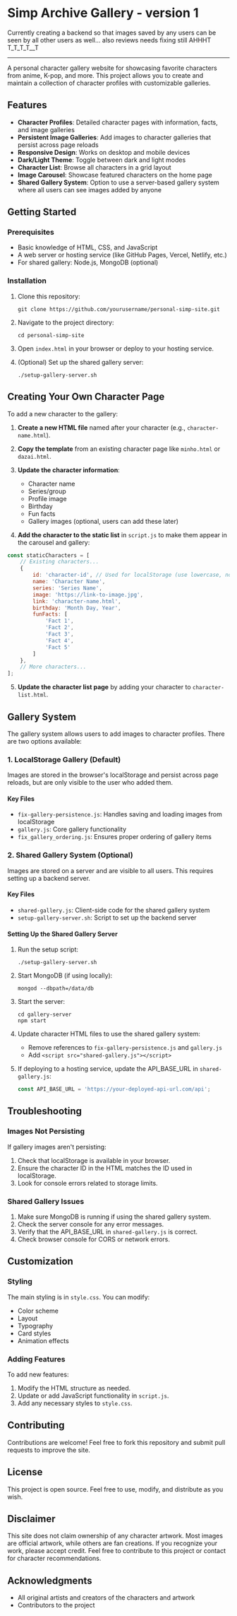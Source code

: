 # Simp Archive Gallery - version 1

Currently creating a backend so that images saved by any users can be seen by all other users as well... also reviews needs fixing still AHHHT T_T_T_T__T 

---

A personal character gallery website for showcasing favorite characters from anime, K-pop, and more. This project allows you to create and maintain a collection of character profiles with customizable galleries.

## Features

- **Character Profiles**: Detailed character pages with information, facts, and image galleries
- **Persistent Image Galleries**: Add images to character galleries that persist across page reloads
- **Responsive Design**: Works on desktop and mobile devices
- **Dark/Light Theme**: Toggle between dark and light modes
- **Character List**: Browse all characters in a grid layout
- **Image Carousel**: Showcase featured characters on the home page
- **Shared Gallery System**: Option to use a server-based gallery system where all users can see images added by anyone

## Getting Started

### Prerequisites

- Basic knowledge of HTML, CSS, and JavaScript
- A web server or hosting service (like GitHub Pages, Vercel, Netlify, etc.)
- For shared gallery: Node.js, MongoDB (optional)

### Installation

1. Clone this repository:
   ```
   git clone https://github.com/yourusername/personal-simp-site.git
   ```

2. Navigate to the project directory:
   ```
   cd personal-simp-site
   ```

3. Open `index.html` in your browser or deploy to your hosting service.

4. (Optional) Set up the shared gallery server:
   ```
   ./setup-gallery-server.sh
   ```

## Creating Your Own Character Page

To add a new character to the gallery:

1. **Create a new HTML file** named after your character (e.g., `character-name.html`).

2. **Copy the template** from an existing character page like `minho.html` or `dazai.html`.

3. **Update the character information**:
   - Character name
   - Series/group
   - Profile image
   - Birthday
   - Fun facts
   - Gallery images (optional, users can add these later)

4. **Add the character to the static list** in `script.js` to make them appear in the carousel and gallery:

```javascript
const staticCharacters = [
    // Existing characters...
    {
        id: 'character-id', // Used for localStorage (use lowercase, no spaces)
        name: 'Character Name',
        series: 'Series Name',
        image: 'https://link-to-image.jpg',
        link: 'character-name.html',
        birthday: 'Month Day, Year',
        funFacts: [
            'Fact 1',
            'Fact 2',
            'Fact 3',
            'Fact 4',
            'Fact 5'
        ]
    },
    // More characters...
];
```

5. **Update the character list page** by adding your character to `character-list.html`.

## Gallery System

The gallery system allows users to add images to character profiles. There are two options available:

### 1. LocalStorage Gallery (Default)

Images are stored in the browser's localStorage and persist across page reloads, but are only visible to the user who added them.

#### Key Files
- `fix-gallery-persistence.js`: Handles saving and loading images from localStorage
- `gallery.js`: Core gallery functionality
- `fix_gallery_ordering.js`: Ensures proper ordering of gallery items

### 2. Shared Gallery System (Optional)

Images are stored on a server and are visible to all users. This requires setting up a backend server.

#### Key Files
- `shared-gallery.js`: Client-side code for the shared gallery system
- `setup-gallery-server.sh`: Script to set up the backend server

#### Setting Up the Shared Gallery Server

1. Run the setup script:
   ```
   ./setup-gallery-server.sh
   ```

2. Start MongoDB (if using locally):
   ```
   mongod --dbpath=/data/db
   ```

3. Start the server:
   ```
   cd gallery-server
   npm start
   ```

4. Update character HTML files to use the shared gallery system:
   - Remove references to `fix-gallery-persistence.js` and `gallery.js`
   - Add `<script src="shared-gallery.js"></script>`

5. If deploying to a hosting service, update the API_BASE_URL in `shared-gallery.js`:
   ```javascript
   const API_BASE_URL = 'https://your-deployed-api-url.com/api';
   ```

## Troubleshooting

### Images Not Persisting

If gallery images aren't persisting:

1. Check that localStorage is available in your browser.
2. Ensure the character ID in the HTML matches the ID used in localStorage.
3. Look for console errors related to storage limits.

### Shared Gallery Issues

1. Make sure MongoDB is running if using the shared gallery system.
2. Check the server console for any error messages.
3. Verify that the API_BASE_URL in `shared-gallery.js` is correct.
4. Check browser console for CORS or network errors.

## Customization

### Styling

The main styling is in `style.css`. You can modify:

- Color scheme
- Layout
- Typography
- Card styles
- Animation effects

### Adding Features

To add new features:

1. Modify the HTML structure as needed.
2. Update or add JavaScript functionality in `script.js`.
3. Add any necessary styles to `style.css`.

## Contributing

Contributions are welcome! Feel free to fork this repository and submit pull requests to improve the site.

## License

This project is open source. Feel free to use, modify, and distribute as you wish.

## Disclaimer

This site does not claim ownership of any character artwork. Most images are official artwork, while others are fan creations. If you recognize your work, please accept credit. Feel free to contribute to this project or contact for character recommendations.

## Acknowledgments

- All original artists and creators of the characters and artwork
- Contributors to the project 
